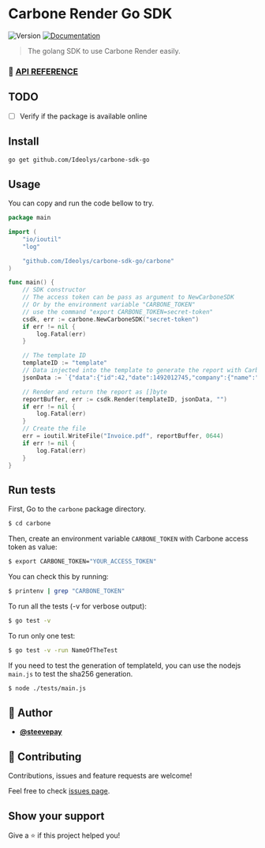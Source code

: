 # Carbone Render Go SDK
![Version](https://img.shields.io/badge/version-1.0.0-blue.svg?cacheSeconds=2592000)
[![Documentation](https://img.shields.io/badge/documentation-yes-brightgreen.svg)](https://carbone.io/api-reference.html#carbone-sdk-go)

> The golang SDK to use Carbone Render easily.

### 🔖 [API REFERENCE](./API-REFERENCE.md)

## TODO
- [ ] Verify if the package is available online

## Install

```sh
go get github.com/Ideolys/carbone-sdk-go
```

## Usage

You can copy and run the code bellow to try.
```go
package main

import (
	"io/ioutil"
	"log"

	"github.com/Ideolys/carbone-sdk-go/carbone"
)

func main() {
	// SDK constructor
	// The access token can be pass as argument to NewCarboneSDK
	// Or by the environment variable "CARBONE_TOKEN"
	// use the command "export CARBONE_TOKEN=secret-token"
	csdk, err := carbone.NewCarboneSDK("secret-token")
	if err != nil {
		log.Fatal(err)
	}

	// The template ID
	templateID := "template"
	// Data injected into the template to generate the report with Carbone
	jsonData := `{"data":{"id":42,"date":1492012745,"company":{"name":"myCompany","address":"here","city":"Notfar","postalCode":123456},"customer":{"name":"myCustomer","address":"there","city":"Faraway","postalCode":654321},"products":[{"name":"product 1","priceUnit":0.1,"quantity":10,"priceTotal":1}],"total":140},"convertTo":"pdf"}`

	// Render and return the report as []byte
	reportBuffer, err := csdk.Render(templateID, jsonData, "")
	if err != nil {
		log.Fatal(err)
	}
	// Create the file
	err = ioutil.WriteFile("Invoice.pdf", reportBuffer, 0644)
	if err != nil {
		log.Fatal(err)
	}
}
```

## Run tests
First, Go to the `carbone` package directory.
```bash
$ cd carbone
```
Then, create an environment variable `CARBONE_TOKEN` with Carbone access token as value:
```bash
$ export CARBONE_TOKEN="YOUR_ACCESS_TOKEN"
```
You can check this by running:
```bash
$ printenv | grep "CARBONE_TOKEN"
```
To run all the tests (-v for verbose output):
```bash
$ go test -v
```
To run only one test:
```bash
$ go test -v -run NameOfTheTest
```
If you need to test the generation of templateId, you can use the nodejs `main.js` to test the sha256 generation.
```bash
$ node ./tests/main.js
```

## 👤 Author

- [**@steevepay**](https://github.com/steevepay)

## 🤝 Contributing

Contributions, issues and feature requests are welcome!

Feel free to check [issues page](https://github.com/Ideolys/carbone-sdk-go/issues).

## Show your support

Give a ⭐️ if this project helped you!